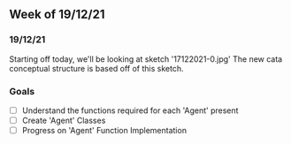 ## Week of 19/12/21
### 19/12/21
Starting off today, we'll be looking at sketch '17122021-0.jpg'
The new cata conceptual structure is based off of this sketch.

### Goals
- [ ] Understand the functions required for each 'Agent' present
- [ ] Create 'Agent' Classes
- [ ] Progress on 'Agent' Function Implementation
